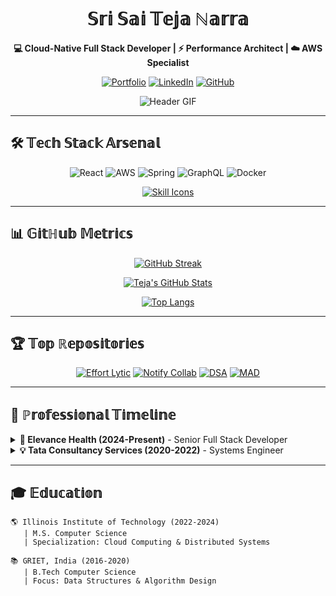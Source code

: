 <div align="center">

# 𝕊𝕣𝕚 𝕊𝕒𝕚 𝕋𝕖𝕛𝕒 ℕ𝕒𝕣𝕣𝕒  
**💻 Cloud-Native Full Stack Developer | ⚡ Performance Architect | ☁️ AWS Specialist**

[![Portfolio](https://img.shields.io/badge/🚀_Portfolio-FF6B6B?style=for-the-badge&logo=firefox&logoColor=white)](https://tejanarra.github.io/portfolio/)
[![LinkedIn](https://img.shields.io/badge/🤝_LinkedIn-0A66C2?style=for-the-badge&logo=linkedin&logoColor=white)](https://linkedin.com/in/tejanarra)
[![GitHub](https://img.shields.io/badge/💻_GitHub-181717?style=for-the-badge&logo=github&logoColor=white)](https://github.com/tejanarra)

![Header GIF](https://raw.githubusercontent.com/tejanarra/tejanarra/main/assets/coding-header.gif)

</div>

---

## 🛠️ 𝕋𝕖𝕔𝕙 𝕊𝕥𝕒𝕔𝕜 𝔸𝕣𝕤𝕖𝕟𝕒𝕝

<div align="center">

![React](https://img.shields.io/badge/-React-61DAFB?style=for-the-badge&logo=react&logoColor=black)
![AWS](https://img.shields.io/badge/-AWS-232F3E?style=for-the-badge&logo=amazon-aws&logoColor=FF9900)
![Spring](https://img.shields.io/badge/-Spring-6DB33F?style=for-the-badge&logo=spring&logoColor=white)
![GraphQL](https://img.shields.io/badge/-GraphQL-E10098?style=for-the-badge&logo=graphql&logoColor=white)
![Docker](https://img.shields.io/badge/-Docker-2496ED?style=for-the-badge&logo=docker&logoColor=white)

[![Skill Icons](https://skillicons.dev/icons?i=ts,js,py,java,angular,nodejs,postgres,mongodb,redis,firebase,flutter,aws,docker,terraform,jenkins,figma)](https://skillicons.dev)

</div>

---

## 📊 𝔾𝕚𝕥ℍ𝕦𝕓 𝕄𝕖𝕥𝕣𝕚𝕔𝕤

<div align="center">

[![GitHub Streak](https://streak-stats.demolab.com?user=tejanarra&theme=radical&border_radius=4.5&mode=weekly)](https://git.io/streak-stats)
  
[![Teja's GitHub Stats](https://github-readme-stats.vercel.app/api?username=tejanarra&show_icons=true&theme=radical&include_all_commits=true)](https://github.com/anuraghazra/github-readme-stats)

[![Top Langs](https://github-readme-stats.vercel.app/api/top-langs/?username=tejanarra&layout=compact&theme=radical&langs_count=8)](https://github.com/anuraghazra/github-readme-stats)

</div>

---

## 🏆 𝕋𝕠𝕡 ℝ𝕖𝕡𝕠𝕤𝕚𝕥𝕠𝕣𝕚𝕖𝕤

<div align="center">

[![Effort Lytic](https://github-readme-stats.vercel.app/api/pin/?username=tejanarra&repo=task-manager&theme=radical)](https://github.com/tejanarra/task-manager)
[![Notify Collab](https://github-readme-stats.vercel.app/api/pin/?username=tejanarra&repo=Notify&theme=radical)](https://github.com/tejanarra/Notify) 
[![DSA](https://github-readme-stats.vercel.app/api/pin/?username=tejanarra&repo=problemSolving_DSA&theme=radical)](https://github.com/tejanarra/problemSolving_DSA) 
[![MAD](https://github-readme-stats.vercel.app/api/pin/?username=tejanarra&repo=Mobile_Application_Development&theme=radical)](https://github.com/tejanarra/Mobile_Application_Development)

</div>

---


## 💼 ℙ𝕣𝕠𝕗𝕖𝕤𝕤𝕚𝕠𝕟𝕒𝕝 𝕋𝕚𝕞𝕖𝕝𝕚𝕟𝕖

<details>
<summary><b>🚀 Elevance Health (2024-Present)</b> - Senior Full Stack Developer</summary>

- **Performance Optimization**:  
  ![React](https://img.shields.io/badge/-React-61DAFB?logo=react) ![Webpack](https://img.shields.io/badge/-Webpack-8DD6F9?logo=webpack)  
  Reduced bundle sizes by 40% using advanced code splitting strategies

- **Database Optimization**:  
  ![MongoDB](https://img.shields.io/badge/-MongoDB-47A248?logo=mongodb) ![Redis](https://img.shields.io/badge/-Redis-DC382D?logo=redis)  
  Achieved 5x query performance improvement through schema redesign

</details>

<details>
<summary><b>💡 Tata Consultancy Services (2020-2022)</b> - Systems Engineer</summary>

- **Scalable Architecture**:  
  ![Spring](https://img.shields.io/badge/-Spring-6DB33F?logo=spring) ![AWS](https://img.shields.io/badge/-AWS-232F3E?logo=amazon-aws)  
  Built microservices handling 50k+ concurrent users

- **CI/CD Pipeline**:  
  ![Jenkins](https://img.shields.io/badge/-Jenkins-D24939?logo=jenkins) ![Docker](https://img.shields.io/badge/-Docker-2496ED?logo=docker)  
  Reduced deployment time by 35% through pipeline optimization

</details>

---

## 🎓 𝔼𝕕𝕦𝕔𝕒𝕥𝕚𝕠𝕟

```text
🌎 Illinois Institute of Technology (2022-2024)
   | M.S. Computer Science
   | Specialization: Cloud Computing & Distributed Systems

📚 GRIET, India (2016-2020)
   | B.Tech Computer Science
   | Focus: Data Structures & Algorithm Design
